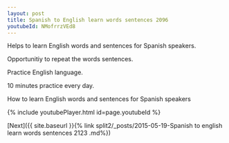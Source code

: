 ```yaml
---
layout: post
title: Spanish to English learn words sentences 2096 
youtubeId: NMofrrzVEd8
---
```

 
 
Helps to learn English words and sentences for Spanish speakers.

Opportunitiy to repeat the words sentences. 

Practice English language. 
 
10 minutes practice every day. 
 
How to learn English words and sentences for Spanish speakers 
 
{% include youtubePlayer.html id=page.youtubeId %}
 
 
[Next]({{ site.baseurl }}{% link  split2/_posts/2015-05-19-Spanish to english learn words sentences 2123 .md%})
 
